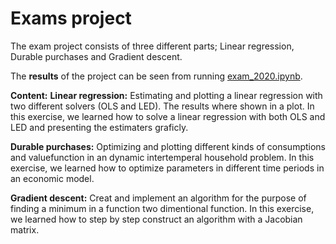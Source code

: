 # Exams project

The exam project consists of three different parts; Linear regression, Durable purchases and Gradient descent.

The **results** of the project can be seen from running [exam_2020.ipynb](exam_2020.ipynb).


**Content:**
**Linear regression:** 
Estimating and plotting a linear regression with two different solvers (OLS and LED). The results where shown in a plot. 
In this exercise, we learned how to solve a linear regression with both OLS and LED and presenting the estimaters graficly.

**Durable purchases:** 
Optimizing and plotting different kinds of consumptions and valuefunction in an dynamic intertemperal household problem. 
In this exercise, we learned how to optimize parameters in different time periods in an economic model.

**Gradient descent:** 
Creat and implement an algorithm for the purpose of finding a minimum in a function two dimentional function. 
In this exercise, we learned how to step by step construct an algorithm with a Jacobian matrix.

